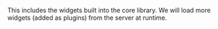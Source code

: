 This includes the widgets built into the core library. We will load more widgets (added as plugins) from the server at runtime.
